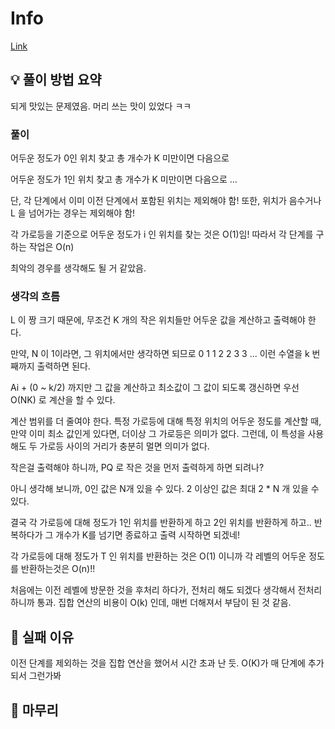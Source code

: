 # Info
[Link](https://boj.kr/32069)
## 💡 풀이 방법 요약
되게 맛있는 문제였음. 머리 쓰는 맛이 있었다 ㅋㅋ

### 풀이

어두운 정도가 0인 위치 찾고 총 개수가 K 미만이면 다음으로

어두운 정도가 1인 위치 찾고 총 개수가 K 미만이면 다음으로 ...

단, 각 단계에서 이미 이전 단계에서 포함된 위치는 제외해야 함! 또한, 위치가 음수거나 L 을 넘어가는 경우는 제외해야 함!

각 가로등을 기준으로 어두운 정도가 i 인 위치를 찾는 것은 O(1)임! 따라서 각 단계를 구하는 작업은 O(n)

최악의 경우를 생각해도 될 거 같았음.

### 생각의 흐름

L 이 짱 크기 때문에, 무조건 K 개의 작은 위치들만 어두운 값을 계산하고 출력해야 한다.

만약, N 이 1이라면, 그 위치에서만 생각하면 되므로 0 1 1 2 2 3 3 ... 이런 수열을 k 번째까지 출력하면 된다.

Ai + (0 ~ k/2) 까지만 그 값을 계산하고 최소값이 그 값이 되도록 갱신하면 우선 O(NK) 로 계산을 할 수 있다.

계산 범위를 더 줄여야 한다. 특정 가로등에 대해 특정 위치의 어두운 정도를 계산할 때, 만약 이미 최소 값인게 있다면, 더이상 그 가로등은 의미가 없다. 그런데, 이 특성을 사용해도 두 가로등 사이의 거리가 충분히 멀면 의미가 없다.

작은걸 출력해야 하니까, PQ 로 작은 것을 먼저 출력하게 하면 되려나?

아니 생각해 보니까, 0인 값은 N개 있을 수 있다. 2 이상인 값은 최대 2 * N 개 있을 수 있다.

결국 각 가로등에 대해 정도가 1인 위치를 반환하게 하고 2인 위치를 반환하게 하고.. 반복하다가 그 개수가 K를 넘기면 종료하고 출력 시작하면 되겠네!

각 가로등에 대해 정도가 T 인 위치를 반환하는 것은 O(1) 이니까 각 레벨의 어두운 정도를 반환하는것은 O(n)!!

처음에는 이전 레벨에 방문한 것을 후처리 하다가, 전처리 해도 되겠다 생각해서 전처리 하니까 통과. 집합 연산의 비용이 O(k) 인데, 매번 더해져서 부담이 된 것 같음.


## 👀 실패 이유
이전 단계를 제외하는 것을 집합 연산을 했어서 시간 초과 난 듯. O(K)가 매 단계에 추가되서 그런가봐

## 🙂 마무리
